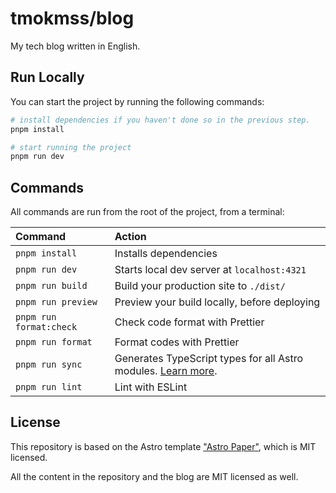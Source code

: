 # tmokmss/blog

My tech blog written in English.

## Run Locally

You can start the project by running the following commands:

```bash
# install dependencies if you haven't done so in the previous step.
pnpm install

# start running the project
pnpm run dev
```

## Commands

All commands are run from the root of the project, from a terminal:

| Command                 | Action                                                                                                                           |
| :---------------------- | :------------------------------------------------------------------------------------------------------------------------------- |
| `pnpm install`          | Installs dependencies                                                                                                            |
| `pnpm run dev`          | Starts local dev server at `localhost:4321`                                                                                      |
| `pnpm run build`        | Build your production site to `./dist/`                                                                                          |
| `pnpm run preview`      | Preview your build locally, before deploying                                                                                     |
| `pnpm run format:check` | Check code format with Prettier                                                                                                  |
| `pnpm run format`       | Format codes with Prettier                                                                                                       |
| `pnpm run sync`         | Generates TypeScript types for all Astro modules. [Learn more](https://docs.astro.build/en/reference/cli-reference/#astro-sync). |
| `pnpm run lint`         | Lint with ESLint                                                                                                                 |

## License

This repository is based on the Astro template ["Astro Paper"](https://github.com/satnaing/astro-paper), which is MIT licensed.

All the content in the repository and the blog are MIT licensed as well.
